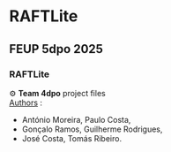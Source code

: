 # RAFTLite
## FEUP 5dpo 2025
### RAFTLite

 :gear: **Team 4dpo** project files\
<ins>Authors</ins> : 
 - António Moreira, Paulo Costa,
 - Gonçalo Ramos, Guilherme Rodrigues,
 - José Costa, Tomás Ribeiro.
  
